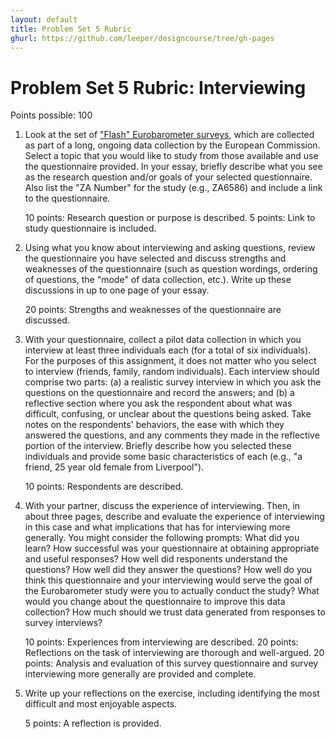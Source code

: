 ```yaml
---
layout: default
title: Problem Set 5 Rubric
ghurl: https://github.com/leeper/designcourse/tree/gh-pages
---
```


# Problem Set 5 Rubric: Interviewing #

Points possible: 100

 1. Look at the set of ["Flash" Eurobarometer surveys](http://www.gesis.org/eurobarometer-data-service/survey-series/flash-eb/study-overview/), which are collected as part of a long, ongoing data collection by the European Commission. Select a topic that you would like to study from those available and use the questionnaire provided. In your essay, briefly describe what you see as the research question and/or goals of your selected questionnaire. Also list the "ZA Number" for the study (e.g., ZA6586) and include a link to the questionnaire.
 
    10 points: Research question or purpose is described.
    5 points: Link to study questionnaire is included.
 
 2. Using what you know about interviewing and asking questions, review the questionnaire you have selected and discuss strengths and weaknesses of the questionnaire (such as question wordings, ordering of questions, the "mode" of data collection, etc.). Write up these discussions in up to one page of your essay.

    20 points: Strengths and weaknesses of the questionnaire are discussed.
    
 3. With your questionnaire, collect a pilot data collection in which you interview at least three individuals each (for a total of six individuals). For the purposes of this assignment, it does not matter who you select to interview (friends, family, random individuals). Each interview should comprise two parts: (a) a realistic survey interview in which you ask the questions on the questionnaire and record the answers; and (b) a reflective section where you ask the respondent about what was difficult, confusing, or unclear about the questions being asked. Take notes on the respondents' behaviors, the ease with which they answered the questions, and any comments they made in the reflective portion of the interview. Briefly describe how you selected these individuals and provide some basic characteristics of each (e.g., "a friend, 25 year old female from Liverpool").

    10 points: Respondents are described.
    
 4. With your partner, discuss the experience of interviewing. Then, in about three pages, describe and evaluate the experience of interviewing in this case and what implications that has for interviewing more generally. You might consider the following prompts: What did you learn? How successful was your questionnaire at obtaining appropriate and useful responses? How well did responents understand the questions? How well did they answer the questions? How well do you think this questionnaire and your interviewing would serve the goal of the Eurobarometer study were you to actually conduct the study? What would you change about the questionnaire to improve this data collection? How much should we trust data generated from responses to survey interviews?
 
    10 points: Experiences from interviewing are described.
    20 points: Reflections on the task of interviewing are thorough and well-argued.
    20 points: Analysis and evaluation of this survey questionnaire and survey interviewing more generally are provided and complete.
 
 5. Write up your reflections on the exercise, including identifying the most difficult and most enjoyable aspects.

    5 points: A reflection is provided.
    
